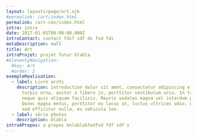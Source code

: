 ```yaml
---
layout: layouts/page/art.njk
#permalink: /art/index.html
permalink: /art-cms/index.html
intro: intro
date: 2017-01-01T00:00:00.000Z
introContact: contact fdsf sdf ds fsd fds
metaDescription: null
title: Art
introProjet: projet futur blabla
#eleventyNavigation:
  #key: Art
  #order: 2
exempleRealisation:
  - label: Livre archi
    description: introduction dolor sit amet, consectetur adipiscing elit. Maecenas
      turpis urna, auctor a libero in, porttitor vestibulum arcu. In tristique
      neque quis aliquam facilisis. Mauris sodales magna vel interdum pharetra.
      Donec magna metus, porttitor eu lacus ut, luctus ultrices odio. Quisque
      sed efficitur nulla, eu vehicula leo.
  - label: série photos
    description: blabla
introAPropos: a propos bnlablabfedfsd fdf sdf s
---
```


